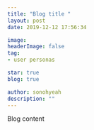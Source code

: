 ```yaml
---
title: "Blog title "
layout: post
date: 2019-12-12 17:56:34

image: 
headerImage: false
tag:
- user personas

star: true
blog: true

author: sonohyeah
description: ""
---
```


Blog content

